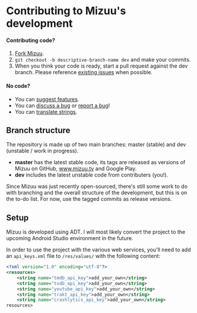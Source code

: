 Contributing to Mizuu's development
============

#### Contributing code?

1. [Fork Mizuu][1].
2. `git checkout -b descriptive-branch-name dev` and make your commits.
3. When you think your code is ready, start a pull request against the dev branch. Please reference [existing issues][2] when possible.

#### No code?
* You can [suggest features][2].
* You can [discuss a bug][2] or [report a bug][2]!
* You can [translate strings][3].

Branch structure
----------------

The repository is made up of two main branches: master (stable) and dev (unstable / work in progress).

* **master** has the latest stable code, its tags are released as versions of Mizuu on GitHub, www.mizuu.tv and Google Play.
* **dev** includes the latest unstable code from contributers (you!).

Since Mizuu was just recently open-sourced, there's still some work to do with branching and the overall structure of the development, but this is on the to-do list. For now, use the tagged commits as release versions.

Setup
-----

Mizuu is developed using ADT. I will most likely convert the project to the upcoming Android Studio environment in the future.

In order to use the project with the various web services, you'll need to add an `api_keys.xml` file to `/res/values/` with the following content:

```xml
<?xml version="1.0" encoding="utf-8"?>
<resources>
    <string name="tmdb_api_key">add_your_own</string>
    <string name="tvdb_api_key">add_your_own</string>
    <string name="youtube_api_key">add_your_own</string>
    <string name="trakt_api_key">add_your_own</string>
    <string name="crashlytics_api_key">add_your_own</string>
resources>
```

 [1]: https://github.com/MizzleDK/Mizuu/fork
 [2]: https://github.com/MizzleDK/MizuuApp/issues
 [3]: http://translate.mizuu.tv/

